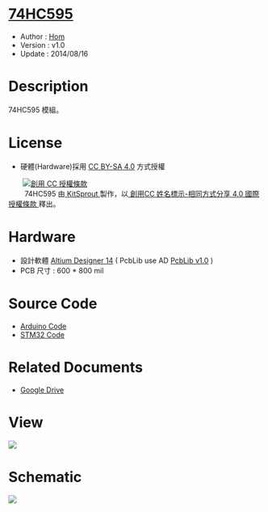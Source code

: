 [74HC595](https://github.com/KitSprout/74HC595)
========
* Author  : [Hom](https://about.me/Hom)
* Version : v1.0
* Update  : 2014/08/16

Description
========
74HC595 模組。

License
========
* 硬體(Hardware)採用 [CC BY-SA 4.0](http://creativecommons.org/licenses/by-sa/4.0/deed.zh_TW) 方式授權 
  
　　<a rel="license" href="http://creativecommons.org/licenses/by-sa/4.0/deed.zh_TW"><img alt="創用 CC 授權條款" style="border-width:0" src="http://i.creativecommons.org/l/by-sa/3.0/tw/80x15.png" /></a>  
　　<span xmlns:dct="http://purl.org/dc/terms/" property="dct:title"> 74HC595 </span>由<a xmlns:cc="http://creativecommons.org/ns#" href="https://github.com/KitSprout" property="cc:attributionName" rel="cc:attributionURL"> KitSprout </a>製作，以<a rel="license" href="http://creativecommons.org/licenses/by-sa/4.0/deed.zh_TW"> 創用CC 姓名標示-相同方式分享 4.0 國際 授權條款 </a>釋出。  

Hardware
========
* 設計軟體 [Altium Designer 14](http://www.altium.com/en/products/altium-designer) ( PcbLib use AD [PcbLib v1.0](https://github.com/KitSprout/AltiumDesigner_PcbLibrary/releases/tag/v1.0) ) 
* PCB 尺寸 : 600 * 800 mil

Source Code
========
* [Arduino Code](https://github.com/Hom-Wang/Arduino/tree/master/74HC595)
* [STM32 Code](https://github.com/Hom-Wang/RainbowNanoRed/tree/master/Software/LAB_RNR_74HC595)

Related Documents
========
* [Google Drive](http://goo.gl/1bvMms)

View
========
<img src="https://lh5.googleusercontent.com/-NDB5JUVQQd8/U-7ID2PbRzI/AAAAAAAAKeE/lKIZ4pGhQqc/s1600/DSC_2415.jpg" />

Schematic
========
<img src="https://lh4.googleusercontent.com/-CRHj59Mxdec/U-7IEipD3BI/AAAAAAAAKeI/sny6ynNCOWA/s1600/Sch_74HC595.png" />
